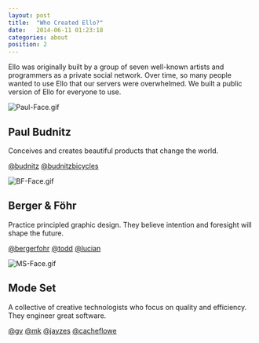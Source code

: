 ```yaml
---
layout: post
title:  "Who Created Ello?"
date:   2014-06-11 01:23:18
categories: about
position: 2
---
```

Ello was originally built by a group of seven well-known artists and programmers as a private social network. Over time, so many people wanted to use Ello that our servers were overwhelmed. We built a public version of Ello for everyone to use.

![Paul-Face.gif](https://d324imu86q1bqn.cloudfront.net/uploads/asset/attachment/912/ello-optimized-c9deed2f.gif)

## Paul Budnitz

Conceives and creates beautiful products that change the world.

[@budnitz](/budnitz) [@budnitzbicycles](/budnitzbicycles)

![BF-Face.gif](https://d324imu86q1bqn.cloudfront.net/uploads/asset/attachment/913/ello-optimized-987aec84.gif)

## Berger & Föhr

Practice principled graphic design. They believe intention and foresight will shape the future.

[@bergerfohr](/bergerfohr) [@todd](/todd) [@lucian](/lucian)

![MS-Face.gif](https://d324imu86q1bqn.cloudfront.net/uploads/asset/attachment/914/ello-optimized-778ce146.gif)

## Mode Set

A collective of creative technologists who focus on quality and efficiency. They engineer great software.

[@gv](/gv) [@mk](/mk) [@jayzes](/jayzes) [@cacheflowe](/cacheflowe)
